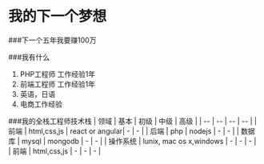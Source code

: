 # 我的下一个梦想

###下一个五年我要赚100万

###我有什么
1. PHP工程师 工作经验1年
2. 前端工程师 工作经验1年
3. 英语，日语
4. 电商工作经验

###我的全栈工程师技术栈
| 领域 | 基本 | 初级 | 中级 | 高级 |
| -- | -- | -- | -- |
| 前端 | html,css,js | react or angular| - | - |
| 后端 | php | nodejs | - | - |
| 数据库 | mysql | mongodb | - | - |
| 操作系统 | lunix, mac os x,windows | - | - | - |
| 前端 | html,css,js | - | - | - |